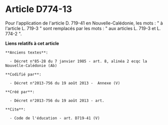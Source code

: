 # Article D774-13

Pour l'application de l'article D. 719-41 en Nouvelle-Calédonie, les mots : " à l'article L. 719-3 " sont remplacés par les
mots : " aux articles L. 719-3 et L. 774-2 ".

**Liens relatifs à cet article**

	**Anciens textes**:

	  - Décret n°85-28 du 7 janvier 1985 - art. 8, alinéa 2 ecqc la Nouvelle-Calédonie (Ab)

	**Codifié par**:

	  - Décret n°2013-756 du 19 août 2013 -  Annexe (V)

	**Créé par**:

	  - Décret n°2013-756 du 19 août 2013 - art.

	**Cite**:

	  - Code de l'éducation - art. D719-41 (V)
